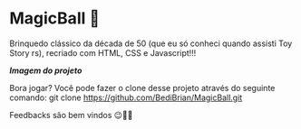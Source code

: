 # MagicBall 🎱

Brinquedo clássico da década de 50 (que eu só conheci quando assisti Toy Story rs), recriado com HTML, CSS e Javascript!!!

***Imagem do projeto***



Bora jogar? Você pode fazer o clone desse projeto através do seguinte comando: git clone https://github.com/BediBrian/MagicBall.git

Feedbacks são bem vindos 😉👍🏼
